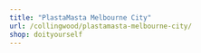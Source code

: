 ```yaml
---
title: "PlastaMasta Melbourne City"
url: /collingwood/plastamasta-melbourne-city/
shop: doityourself
---
```

